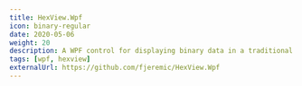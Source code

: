 ```yaml
---
title: HexView.Wpf
icon: binary-regular
date: 2020-05-06
weight: 20
description: A WPF control for displaying binary data in a traditional hex view.
tags: [wpf, hexview]
externalUrl: https://github.com/fjeremic/HexView.Wpf
---
```

